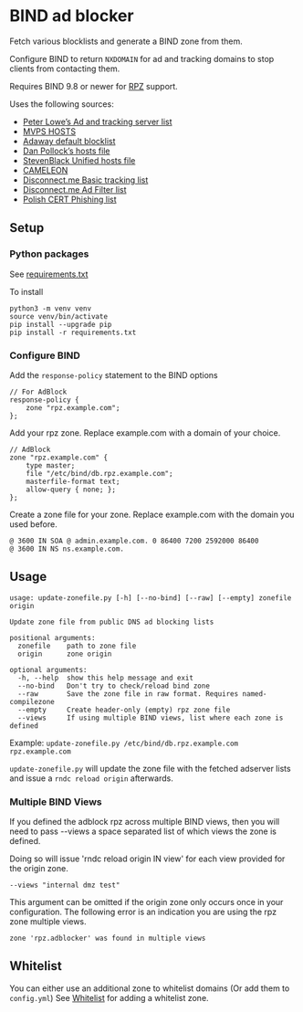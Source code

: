 # BIND ad blocker

Fetch various blocklists and generate a BIND zone from them.

Configure BIND to return `NXDOMAIN` for ad and tracking domains to stop clients from contacting them.

Requires BIND 9.8 or newer for [RPZ](https://en.wikipedia.org/wiki/Response_policy_zone) support.

Uses the following sources:

* [Peter Lowe’s Ad and tracking server list](https://pgl.yoyo.org/adservers/)
* [MVPS HOSTS](http://winhelp2002.mvps.org/)
* [Adaway default blocklist](https://adaway.org/hosts.txt)
* [Dan Pollock’s hosts file](http://someonewhocares.org/hosts/zero/)
* [StevenBlack Unified hosts file](https://github.com/StevenBlack/hosts)
* [CAMELEON](http://sysctl.org/cameleon/)
* [Disconnect.me Basic tracking list](https://disconnect.me/trackerprotection)
* [Disconnect.me Ad Filter list](https://disconnect.me/trackerprotection)
* [Polish CERT Phishing list](https://www.cert.pl/ostrzezenia_phishing/)

## Setup

### Python packages

See [requirements.txt](requirements.txt)

To install
```
python3 -m venv venv
source venv/bin/activate
pip install --upgrade pip
pip install -r requirements.txt
```


### Configure BIND

Add the `response-policy` statement to the BIND options

```
// For AdBlock
response-policy {
	zone "rpz.example.com";
};
```

Add your rpz zone. Replace example.com with a domain of your choice.

```
// AdBlock
zone "rpz.example.com" {
	type master;
	file "/etc/bind/db.rpz.example.com";
	masterfile-format text;
	allow-query { none; };
};
```

Create a zone file for your zone. Replace example.com with the domain you used before.
```
@ 3600 IN SOA @ admin.example.com. 0 86400 7200 2592000 86400
@ 3600 IN NS ns.example.com.
```

## Usage

    usage: update-zonefile.py [-h] [--no-bind] [--raw] [--empty] zonefile origin

    Update zone file from public DNS ad blocking lists

    positional arguments:
      zonefile    path to zone file
      origin      zone origin

    optional arguments:
      -h, --help  show this help message and exit
      --no-bind   Don't try to check/reload bind zone
      --raw       Save the zone file in raw format. Requires named-compilezone
      --empty     Create header-only (empty) rpz zone file
      --views     If using multiple BIND views, list where each zone is defined

Example: `update-zonefile.py /etc/bind/db.rpz.example.com rpz.example.com`

`update-zonefile.py` will update the zone file with the fetched adserver lists and issue a `rndc reload origin` afterwards.

### Multiple BIND Views

If you defined the  adblock rpz across multiple BIND views, then you will need to pass --views a space separated list of which views the zone is defined.

Doing so will issue 'rndc reload origin IN view' for each view provided for the origin zone.

```shell
--views "internal dmz test"
```

This argument can be omitted if the origin zone only occurs once in your configuration.
The following error is an indication you are using the rpz zone multiple views.

```text
zone 'rpz.adblocker' was found in multiple views
```

## Whitelist

You can either use an additional zone to whitelist domains (Or add them to `config.yml`) 
See [Whitelist](https://github.com/Trellmor/bind-adblock/wiki/whitelist) for adding a whitelist zone.
